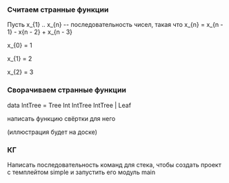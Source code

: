 ### Считаем странные функции

Пусть x_{1} .. x_{n} -- последовательность чисел, такая что x_{n} = x_{n - 1} - x{n - 2} + x_{n - 3}

x_{0} = 1

x_{1} = 2

x_{2} = 3

### Сворачиваем странные функции

data IntTree = Tree Int IntTree IntTree | Leaf

написать функцию свёртки для него

(иллюстрация будет на доске)

### КГ
Написать последовательность команд для стека, чтобы создать проект с темплейтом simple и запустить его модуль main
